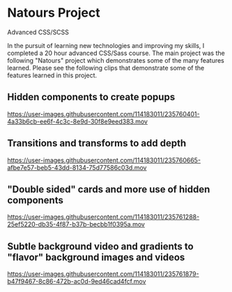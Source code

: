 # Natours Project
 Advanced CSS/SCSS
 
 In the pursuit of learning new technologies and improving my skills, I completed a 20 hour advanced CSS/Sass course.  The main project was the following "Natours" project which demonstrates some of the many features learned.  Please see the following clips that demonstrate some of the features learned in this project.
 
## Hidden components to create popups 
https://user-images.githubusercontent.com/114183011/235760401-4a33b6cb-ee6f-4c3c-8e9d-30f8e9eed383.mov

## Transitions and transforms to add depth
https://user-images.githubusercontent.com/114183011/235760665-afbe7e57-beb5-43dd-8134-75d77586c03d.mov

## "Double sided" cards and more use of hidden components
https://user-images.githubusercontent.com/114183011/235761288-25ef5220-db35-4f87-b37b-becbb1f0395a.mov

## Subtle background video and gradients to "flavor" background images and videos
https://user-images.githubusercontent.com/114183011/235761879-b47f9467-8c86-472b-ac0d-9ed46cad4fcf.mov

